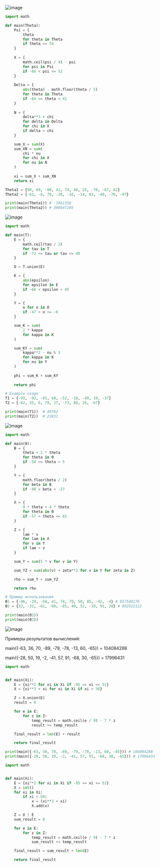 ![image](https://github.com/mir4sem/python/assets/70198995/02055f93-030a-43d0-a2b8-abf3ede72fa7)

```python
import math

def main(Theta):
    Psi = {
        theta
        for theta in Theta
        if theta <= 54
    }
    
    X = {
        math.ceil(psi / 4) - psi
        for psi in Psi
        if -66 < psi <= 52
    }
        
    Delta = {
        abs(theta) - math.floor(theta / 5)
        for theta in Theta
        if -64 <= theta < 41
    }
    
    N = {
        delta**3 + chi
        for delta in Delta
        for chi in X
        if delta > chi
    }

    sum_X = sum(X)
    sum_XN = sum(
        chi * nu
        for chi in X
        for nu in N
    )
    
    xi = sum_X + sum_XN
    return xi

Theta1 = {98, 69, -90, 41, 74, 46, 25, -70, -67, 62}
Theta2 = {-63, -6, 70, -20, -16, -14, 83, -40, -70, -97}

print(main(Theta1)) # -1961358
print(main(Theta2)) # 398647205
```

![image](https://github.com/mir4sem/python/assets/70198995/44d68119-5c52-40a9-87a1-43325004435b)

```python
import math

def main(T):
    E = {
        math.ceil(tau / 2)
        for tau in T
        if -72 <= tau or tau <= 48
    }

    O = T.union(E)

    K = {
        abs(epsilon)
        for epsilon in E
        if -66 < epsilon < 45
    }

    Υ = {
        o for o in O
        if -47 < o <= -6
    }

    sum_K = sum(
        2 * kappa
        for kappa in K
    )

    sum_KY = sum(
        kappa**2 - nu % 3
        for kappa in K
        for nu in Υ
    )
    
    phi = sum_K + sum_KY
    
    return phi

# Example usage
T1 = {-93, -92, -91, 68, -52, -18, -49, 19, -37}
T2 = {-62, 35, 6, 79, 17, -73, 88, 26, -67}

print(main(T1))  # 49762
print(main(T2))  # 22831
```

![image](https://github.com/mir4sem/python/assets/70198995/a10a054f-f629-494f-aaa8-02664083a65b)

```python
import math

def main(Θ):
    B = {
        theta + 2 * theta
        for theta in Θ
        if -58 <= theta < 5
    }

    Υ = {
        math.floor(beta / 2)
        for beta in B
        if -98 < beta < -27
    }

    Λ = {
        9 * theta + 4 * theta
        for theta in Θ
        if -57 < theta <= 81
    }

    Z = {
        lam * v
        for lam in Λ
        for v in Υ
        if lam < v
    }

    sum_Υ = sum(5 * v for v in Υ)

    sum_ΥZ = sum(abs(v) + zeta**2 for v in Υ for zeta in Z)

    rho = sum_Υ + sum_ΥZ

    return rho

# Пример использования
Θ1 = {-96, -29, -58, 41, 74, 79, 50, 85, -42, -4} # 857549176
Θ2 = {32, -32, -61, -60, -85, 49, 52, -10, 91, 28} # 882922122

print(main(Θ1)) 
print(main(Θ2)) 
```

![image](https://github.com/mir4sem/python/assets/70198995/543c5be6-87eb-4ea6-a351-e6aacc26e68c)

Примеры результатов вычислений:

main({-63, 36, 70, -89, -79, -78, -13, 60, -65}) = 104084288

main({-28, 50, 19, -2, -41, 57, 91, -68, 30, -65}) = 17996431

```python
import math


def main(Xi):
    E = {xi**2 for xi in Xi if -95 <= xi <= 51}
    X = {xi**3 + xi for xi in Xi if xi < 58}

    Z = X.union(E)
    result = 0

    for e in E:
        for z in Z:
            temp_result = math.ceil(e / 9) - 7 * z
            result += temp_result

    final_result = len(E) + result 

    return final_result

print(main({-63, 36, 70, -89, -79, -78, -13, 60, -65})) # 104084288
print(main({-28, 50, 19, -2, -41, 57, 91, -68, 30, -65})) # 17996431
```

```python
import math


def main(Xi):
    E = {xi**2 for xi in Xi if -95 <= xi <= 51}
    X = set()
    for xi in Xi:
        if xi < 58:
            x = (xi**3 + xi)
            X.add(x)

    Z = X | E
    sum_result = 0

    for e in E:
        for z in Z:
            temp_result = math.ceil(e / 9) - 7 * z
            sum_result += temp_result

    final_result = sum_result + len(E)

    return final_result

```
